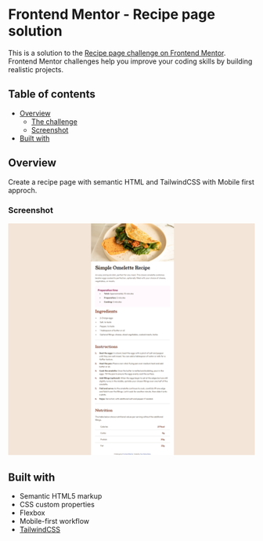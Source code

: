 # Frontend Mentor - Recipe page solution

This is a solution to the [Recipe page challenge on Frontend Mentor](https://www.frontendmentor.io/challenges/recipe-page-KiTsR8QQKm). Frontend Mentor challenges help you improve your coding skills by building realistic projects. 

## Table of contents

- [Overview](#overview)
  - [The challenge](#the-challenge)
  - [Screenshot](#screenshot)
- [Built with](#built-with)


## Overview
Create a recipe page with semantic HTML and TailwindCSS with Mobile first approch.

### Screenshot

![](./assets/images/screenshot.png)



## Built with

- Semantic HTML5 markup
- CSS custom properties
- Flexbox
- Mobile-first workflow
- [TailwindCSS](https://tailwindcss.com)

